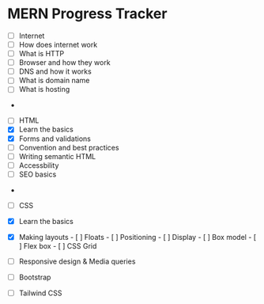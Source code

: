 # MERN Progress Tracker
- [ ]  Internet
  - [ ]  How does internet work
  - [ ]  What is HTTP
  - [ ]  Browser and how they work
  - [ ]  DNS and how it works
  - [ ]  What is domain name
  - [ ]  What is hosting
-
- [ ]  HTML
  - [x]  Learn the basics
  - [x]  Forms and validations
  - [ ]  Convention and best practices
  - [ ]  Writing semantic HTML
  - [ ]  Accessbility
  - [ ]  SEO basics
-
- [ ]  CSS
  - [x]  Learn the basics
  - [x]  Making layouts
    - [ ]  Floats
    - [ ]  Positioning
    - [ ]  Display
    - [ ]  Box model
    - [ ]  Flex box
    - [ ]  CSS Grid
  - [ ]  Responsive design & Media queries
  - [ ]  Bootstrap
  - [ ]  Tailwind CSS

